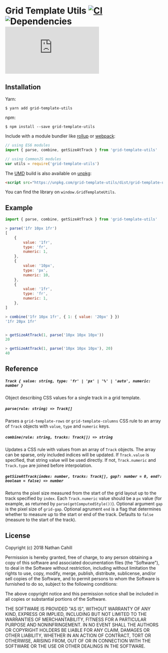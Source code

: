 # Grid Template Utils [![CI](https://img.shields.io/circleci/project/github/nathancahill/split/master.svg)](https://circleci.com/gh/nathancahill/split) ![Dependencies](https://david-dm.org/nathancahill/split/status.svg) [![File size](https://img.badgesize.io/https://unpkg.com/grid-template-utils/dist/grid-template-utils.min.js?compression=gzip&label=size&v=1.0.0)](https://unpkg.com/grid-template-utils/dist/grid-template-utils.min.js)

## Installation

Yarn:

```
$ yarn add grid-template-utils
```

npm:

```
$ npm install --save grid-template-utils
```

Include with a module bundler like [rollup](http://rollupjs.org/) or [webpack](https://webpack.github.io/):

```js
// using ES6 modules
import { parse, combine, getSizeAtTrack } from 'grid-template-utils'

// using CommonJS modules
var utils = require('grid-template-utils')
```

The [UMD](https://github.com/umdjs/umd) build is also available on [unpkg](http://unpkg.com/):

```html
<script src="https://unpkg.com/grid-template-utils/dist/grid-template-utils.js"></script>
```

You can find the library on `window.GridTemplateUtils`.

## Example

```js
import { parse, combine, getSizeAtTrack } from 'grid-template-utils'

> parse('1fr 10px 1fr')
[
    {
        value: '1fr',
        type: 'fr',
        numeric: 1,
    },
    {
        value: '10px',
        type: 'px',
        numeric: 10,
    },
    {
        value: '1fr',
        type: 'fr',
        numeric: 1,
    },
]

> combine('1fr 10px 1fr', { 1: { value: '20px' } })
'1fr 20px 1fr'


> getSizeAtTrack(1, parse('10px 10px 10px'))
20

> getSizeAtTrack(1, parse('10px 10px 10px'), 20)
40
```

## Reference

##### `Track { value: string, type: 'fr' | 'px' | '%' | 'auto', numeric: number }`

Object describing CSS values for a single track in a grid template.

##### `parse(rule: string) => Track[]`

Parses a `grid-template-rows` or `grid-template-columns` CSS rule to
an array of `Track` objects with `value`, `type` and `numeric` keys.

##### `combine(rule: string, tracks: Track[]) => string`

Updates a CSS rule with values from an array of `Track` objects. The array can be sparse,
only included indices will be updated. If `Track.value` is specified,
that string value will be used directly. If not, `Track.numeric` and `Track.type` are
joined before interpolation.

##### `getSizeAtTrack(index: number, tracks: Track[], gap?: number = 0, end?: boolean = false) => number`

Returns the pixel size measured from the start of the grid layout up to the track
specified by `index`. Each `Track.numeric` value should be a `px` value
(for example, as returned by `parse(getComputedStyle())`).
Optional argument `gap` is the pixel size of `grid-gap`. Optional agrument `end`
is a flag that determines whether to measure up to the start or end of the track.
Defaults to `false` (measure to the start of the track).

## License

Copyright (c) 2018 Nathan Cahill

Permission is hereby granted, free of charge, to any person obtaining a copy
of this software and associated documentation files (the "Software"), to deal
in the Software without restriction, including without limitation the rights
to use, copy, modify, merge, publish, distribute, sublicense, and/or sell
copies of the Software, and to permit persons to whom the Software is
furnished to do so, subject to the following conditions:

The above copyright notice and this permission notice shall be included in
all copies or substantial portions of the Software.

THE SOFTWARE IS PROVIDED "AS IS", WITHOUT WARRANTY OF ANY KIND, EXPRESS OR
IMPLIED, INCLUDING BUT NOT LIMITED TO THE WARRANTIES OF MERCHANTABILITY,
FITNESS FOR A PARTICULAR PURPOSE AND NONINFRINGEMENT. IN NO EVENT SHALL THE
AUTHORS OR COPYRIGHT HOLDERS BE LIABLE FOR ANY CLAIM, DAMAGES OR OTHER
LIABILITY, WHETHER IN AN ACTION OF CONTRACT, TORT OR OTHERWISE, ARISING FROM,
OUT OF OR IN CONNECTION WITH THE SOFTWARE OR THE USE OR OTHER DEALINGS IN
THE SOFTWARE.
